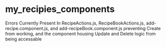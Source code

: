 # my_recipies_components
Errors Currently Present In RecipeActions.js, RecipeBookActions.js, add-recipe.component.js, and add-recipeBook.component.js preventing Create from working, and the component housing Update and Delete logic from being accessable

